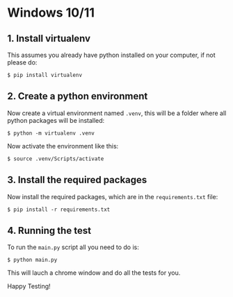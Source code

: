 # Windows 10/11

## 1. Install virtualenv

This assumes you already have python installed on your computer, if not please do:

```$ pip install virtualenv```

## 2. Create a python environment

Now create a virtual environment named ```.venv```, this will be a folder where all python packages will be installed:

```$ python -m virtualenv .venv```

Now activate the environment like this:

```$ source .venv/Scripts/activate```

## 3. Install the required packages

Now install the required packages, which are in the ```requirements.txt``` file:

```$ pip install -r requirements.txt```

## 4. Running the test

To run the ```main.py``` script all you need to do is:

```$ python main.py```

This will lauch a chrome window and do all the tests for you.


Happy Testing!
